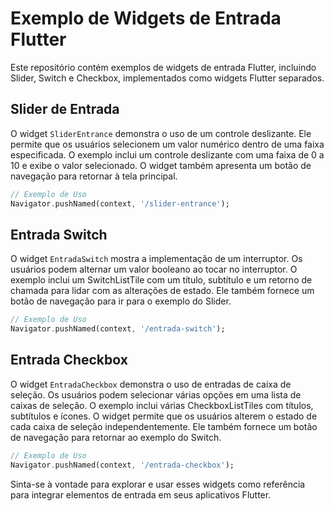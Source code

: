 # Exemplo de Widgets de Entrada Flutter

Este repositório contém exemplos de widgets de entrada Flutter, incluindo Slider, Switch e Checkbox, implementados como widgets Flutter separados.

## Slider de Entrada

O widget `SliderEntrance` demonstra o uso de um controle deslizante. Ele permite que os usuários selecionem um valor numérico dentro de uma faixa especificada. O exemplo inclui um controle deslizante com uma faixa de 0 a 10 e exibe o valor selecionado. O widget também apresenta um botão de navegação para retornar à tela principal.

```dart
// Exemplo de Uso
Navigator.pushNamed(context, '/slider-entrance');
```

## Entrada Switch

O widget `EntradaSwitch` mostra a implementação de um interruptor. Os usuários podem alternar um valor booleano ao tocar no interruptor. O exemplo inclui um SwitchListTile com um título, subtítulo e um retorno de chamada para lidar com as alterações de estado. Ele também fornece um botão de navegação para ir para o exemplo do Slider.

```dart
// Exemplo de Uso
Navigator.pushNamed(context, '/entrada-switch');
```

## Entrada Checkbox

O widget `EntradaCheckbox` demonstra o uso de entradas de caixa de seleção. Os usuários podem selecionar várias opções em uma lista de caixas de seleção. O exemplo inclui várias CheckboxListTiles com títulos, subtítulos e ícones. O widget permite que os usuários alterem o estado de cada caixa de seleção independentemente. Ele também fornece um botão de navegação para retornar ao exemplo do Switch.

```dart
// Exemplo de Uso
Navigator.pushNamed(context, '/entrada-checkbox');
```

Sinta-se à vontade para explorar e usar esses widgets como referência para integrar elementos de entrada em seus aplicativos Flutter.